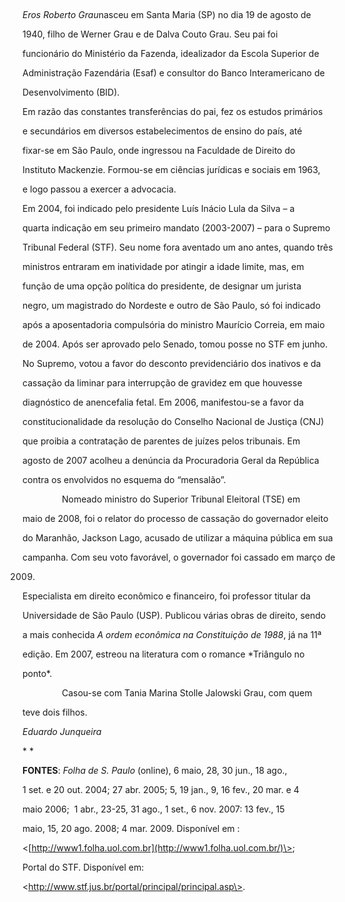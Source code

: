 

 



*Eros Roberto Grau*nasceu em Santa Maria (SP) no dia 19 de agosto de

1940, filho de Werner Grau e de Dalva Couto Grau. Seu pai foi

funcionário do Ministério da Fazenda, idealizador da Escola Superior de

Administração Fazendária (Esaf) e consultor do Banco Interamericano de

Desenvolvimento (BID).



Em razão das constantes transferências do pai, fez os estudos primários

e secundários em diversos estabelecimentos de ensino do país, até

fixar-se em São Paulo, onde ingressou na Faculdade de Direito do

Instituto Mackenzie. Formou-se em ciências jurídicas e sociais em 1963,

e logo passou a exercer a advocacia.



Em 2004, foi indicado pelo presidente Luís Inácio Lula da Silva – a

quarta indicação em seu primeiro mandato (2003-2007) – para o Supremo

Tribunal Federal (STF). Seu nome fora aventado um ano antes, quando três

ministros entraram em inatividade por atingir a idade limite, mas, em

função de uma opção política do presidente, de designar um jurista

negro, um magistrado do Nordeste e outro de São Paulo, só foi indicado

após a aposentadoria compulsória do ministro Maurício Correia, em maio

de 2004. Após ser aprovado pelo Senado, tomou posse no STF em junho.



No Supremo, votou a favor do desconto previdenciário dos inativos e da

cassação da liminar para interrupção de gravidez em que houvesse

diagnóstico de anencefalia fetal. Em 2006, manifestou-se a favor da

constitucionalidade da resolução do Conselho Nacional de Justiça (CNJ)

que proibia a contratação de parentes de juízes pelos tribunais. Em

agosto de 2007 acolheu a denúncia da Procuradoria Geral da República

contra os envolvidos no esquema do “mensalão”.



                Nomeado ministro do Superior Tribunal Eleitoral (TSE) em

maio de 2008, foi o relator do processo de cassação do governador eleito

do Maranhão, Jackson Lago, acusado de utilizar a máquina pública em sua

campanha. Com seu voto favorável, o governador foi cassado em março de

2009.



Especialista em direito econômico e financeiro, foi professor titular da

Universidade de São Paulo (USP). Publicou várias obras de direito, sendo

a mais conhecida *A ordem econômica na Constituição de 1988*, já na 11ª

edição. Em 2007, estreou na literatura com o romance *Triângulo no

ponto*.



                Casou-se com Tania Marina Stolle Jalowski Grau, com quem

teve dois filhos.



*Eduardo Junqueira*



* *



**FONTES**: *Folha de S. Paulo* (online), 6 maio, 28, 30 jun., 18 ago.,

1 set. e 20 out. 2004; 27 abr. 2005; 5, 19 jan., 9, 16 fev., 20 mar. e 4

maio 2006;  1 abr., 23-25, 31 ago., 1 set., 6 nov. 2007: 13 fev., 15

maio, 15, 20 ago. 2008; 4 mar. 2009. Disponível em :

\<[http://www1.folha.uol.com.br](http://www1.folha.uol.com.br/)\>;



Portal do STF. Disponível em:

\<http://www.stf.jus.br/portal/principal/principal.asp\>.



 



 



 



      



           

